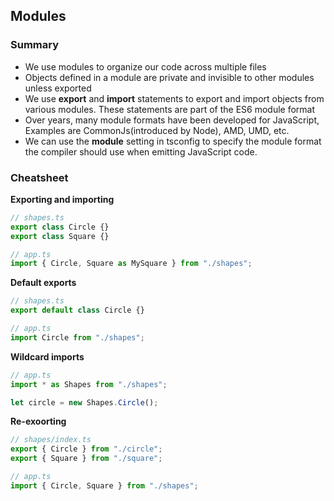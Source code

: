 ## Modules

### Summary

- We use modules to organize our code across multiple files
- Objects defined in a module are private and invisible to other modules unless exported
- We use **export** and **import** statements to export and import objects from various modules. These statements are part of the ES6 module format
- Over years, many module formats have been developed for JavaScript, Examples are CommonJs(introduced by Node), AMD, UMD, etc.
- We can use the **module** setting in tsconfig to specify the module format the compiler should use when emitting JavaScript code.

### Cheatsheet

**Exporting and importing**

```typescript
// shapes.ts
export class Circle {}
export class Square {}

// app.ts
import { Circle, Square as MySquare } from "./shapes";
```

**Default exports**

```typescript
// shapes.ts
export default class Circle {}

// app.ts
import Circle from "./shapes";
```

**Wildcard imports**

```typescript
// app.ts
import * as Shapes from "./shapes";

let circle = new Shapes.Circle();
```

**Re-exoorting**

```typescript
// shapes/index.ts
export { Circle } from "./circle";
export { Square } from "./square";

// app.ts
import { Circle, Square } from "./shapes";
```
